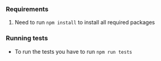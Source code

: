 ### Requirements

1. Need to run `npm install` to install all required packages

### Running tests

- To run the tests you have to run `npm run tests`
